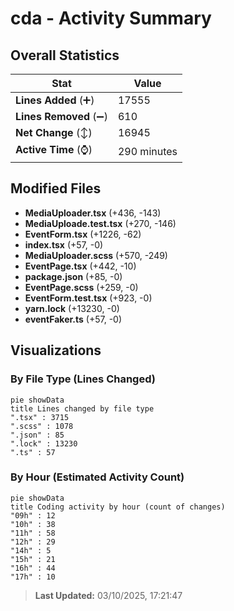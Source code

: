 # cda - Activity Summary 

## Overall Statistics

| Stat                   | Value                                                             |
| ---------------------- | ----------------------------------------------------------------- |
| **Lines Added** (➕)   | 17555                                          |
| **Lines Removed** (➖) | 610                                        |
| **Net Change** (↕)    | 16945                |
| **Active Time** (⌚)   | 290 minutes |


## Modified Files
- **MediaUploader.tsx** (+436, -143)
- **MediaUploade.test.tsx** (+270, -146)
- **EventForm.tsx** (+1226, -62)
- **index.tsx** (+57, -0)
- **MediaUploader.scss** (+570, -249)
- **EventPage.tsx** (+442, -10)
- **package.json** (+85, -0)
- **EventPage.scss** (+259, -0)
- **EventForm.test.tsx** (+923, -0)
- **yarn.lock** (+13230, -0)
- **eventFaker.ts** (+57, -0)

## Visualizations

### By File Type (Lines Changed)

```mermaid
pie showData
title Lines changed by file type
".tsx" : 3715
".scss" : 1078
".json" : 85
".lock" : 13230
".ts" : 57
```

### By Hour (Estimated Activity Count)

```mermaid
pie showData
title Coding activity by hour (count of changes)
"09h" : 12
"10h" : 38
"11h" : 58
"12h" : 29
"14h" : 5
"15h" : 21
"16h" : 44
"17h" : 10
```


> **Last Updated:** 03/10/2025, 17:21:47